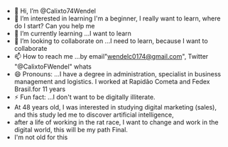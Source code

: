 - 👋 Hi, I’m @Calixto74Wendel
- 👀 I’m interested in learning I'm a beginner, I really want to learn, where do I start? Can you help me
- 🌱 I’m currently learning ...I want to learn
- 💞️ I’m looking to collaborate on ...I need to learn, because I want to collaborate
- 📫 How to reach me ...by email"wendelc0174@gmail.com", Twitter "@CalixtoFWendel" whats
- 😄 Pronouns: ...I have a degree in administration, specialist in business management and logistics. I worked at Rapidão Cometa and Fedex Brasil.for 11 years
- ⚡ Fun fact: ...I don't want to be digitally illiterate.
- At 48 years old, I was interested in studying digital marketing (sales), and this study led me to discover artificial intelligence,
- after a life of working in the rat race, I want to change and work in the digital world, this will be my path Final.
- I'm not old for this

<!---
Calixto74Wendel/Calixto74Wendel is a ✨ special ✨ repository because its `README.md` (this file) appears on your GitHub profile.
You can click the Preview link to take a look at your changes.
--->
